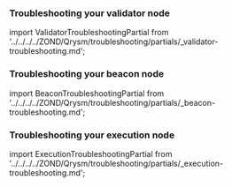 ### Troubleshooting your validator node

import ValidatorTroubleshootingPartial from '../../../../ZOND/Qrysm/troubleshooting/partials/_validator-troubleshooting.md';

<ValidatorTroubleshootingPartial />


### Troubleshooting your beacon node

import BeaconTroubleshootingPartial from '../../../../ZOND/Qrysm/troubleshooting/partials/_beacon-troubleshooting.md';

<BeaconTroubleshootingPartial />


### Troubleshooting your execution node

import ExecutionTroubleshootingPartial from '../../../../ZOND/Qrysm/troubleshooting/partials/_execution-troubleshooting.md';

<ExecutionTroubleshootingPartial />